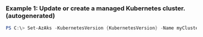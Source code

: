 ### Example 1: Update or create a managed Kubernetes cluster. (autogenerated)
```powershell
PS C:\> Set-AzAks -KubernetesVersion {KubernetesVersion} -Name myCluster -ResourceGroupName MyResourceGroup
```

